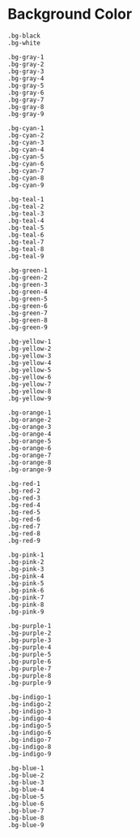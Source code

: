 # Background Color

`.bg-black`  
`.bg-white`  

`.bg-gray-1`  
`.bg-gray-2`  
`.bg-gray-3`  
`.bg-gray-4`  
`.bg-gray-5`  
`.bg-gray-6`  
`.bg-gray-7`  
`.bg-gray-8`  
`.bg-gray-9`  

`.bg-cyan-1`  
`.bg-cyan-2`  
`.bg-cyan-3`  
`.bg-cyan-4`  
`.bg-cyan-5`  
`.bg-cyan-6`  
`.bg-cyan-7`  
`.bg-cyan-8`  
`.bg-cyan-9`  

`.bg-teal-1`  
`.bg-teal-2`  
`.bg-teal-3`  
`.bg-teal-4`  
`.bg-teal-5`  
`.bg-teal-6`  
`.bg-teal-7`  
`.bg-teal-8`  
`.bg-teal-9`  

`.bg-green-1`  
`.bg-green-2`  
`.bg-green-3`  
`.bg-green-4`  
`.bg-green-5`  
`.bg-green-6`  
`.bg-green-7`  
`.bg-green-8`  
`.bg-green-9`  

`.bg-yellow-1`  
`.bg-yellow-2`  
`.bg-yellow-3`  
`.bg-yellow-4`  
`.bg-yellow-5`  
`.bg-yellow-6`  
`.bg-yellow-7`  
`.bg-yellow-8`  
`.bg-yellow-9`  

`.bg-orange-1`  
`.bg-orange-2`  
`.bg-orange-3`  
`.bg-orange-4`  
`.bg-orange-5`  
`.bg-orange-6`  
`.bg-orange-7`  
`.bg-orange-8`  
`.bg-orange-9`  

`.bg-red-1`  
`.bg-red-2`  
`.bg-red-3`  
`.bg-red-4`  
`.bg-red-5`  
`.bg-red-6`  
`.bg-red-7`  
`.bg-red-8`  
`.bg-red-9`  

`.bg-pink-1`  
`.bg-pink-2`  
`.bg-pink-3`  
`.bg-pink-4`  
`.bg-pink-5`  
`.bg-pink-6`  
`.bg-pink-7`  
`.bg-pink-8`  
`.bg-pink-9`  

`.bg-purple-1`  
`.bg-purple-2`  
`.bg-purple-3`  
`.bg-purple-4`  
`.bg-purple-5`  
`.bg-purple-6`  
`.bg-purple-7`  
`.bg-purple-8`  
`.bg-purple-9`  

`.bg-indigo-1`  
`.bg-indigo-2`  
`.bg-indigo-3`  
`.bg-indigo-4`  
`.bg-indigo-5`  
`.bg-indigo-6`  
`.bg-indigo-7`  
`.bg-indigo-8`  
`.bg-indigo-9`  

`.bg-blue-1`  
`.bg-blue-2`  
`.bg-blue-3`  
`.bg-blue-4`  
`.bg-blue-5`  
`.bg-blue-6`  
`.bg-blue-7`  
`.bg-blue-8`  
`.bg-blue-9`  
